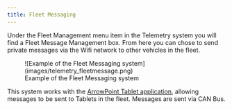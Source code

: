 ```yaml
---
title: Fleet Messaging
---
```


Under the Fleet Management menu item in the Telemetry system you will find a Fleet Message Management box.  From here you can chose to send private messages via the Wifi network to other vehicles in the fleet.

<figure markdown>
![Example of the Fleet Messaging system](images/telemetry_fleetmessage.png)
<figcaption>Example of the Fleet Messaging system</figcaption>
</figure>

This system works with the [ArrowPoint Tablet application](../ArrowPoint_Tablet/index.md), allowing messages to be sent to Tablets in the fleet.  Messages are sent via CAN Bus.

